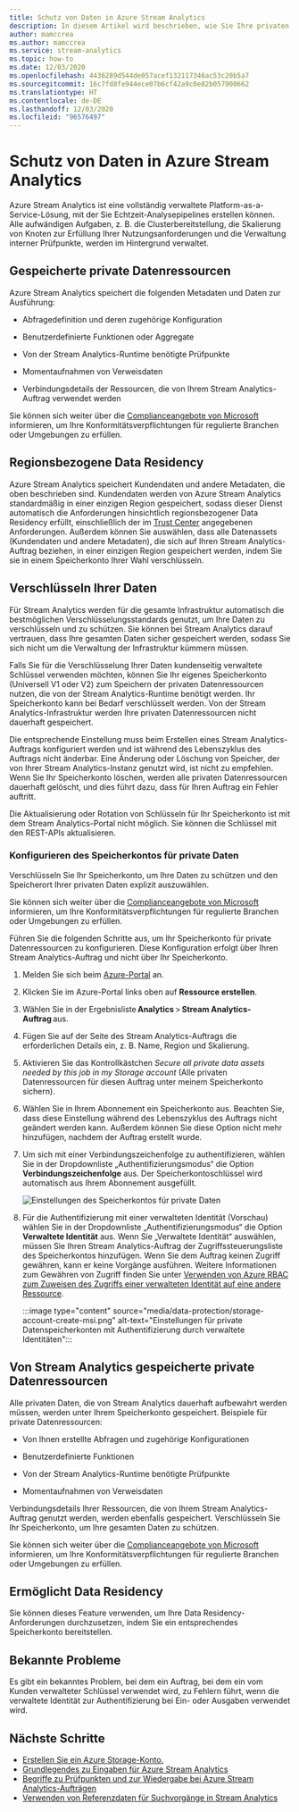 ```yaml
---
title: Schutz von Daten in Azure Stream Analytics
description: In diesem Artikel wird beschrieben, wie Sie Ihre privaten Daten verschlüsseln, die von einem Azure Stream Analytics-Auftrag genutzt werden.
author: mamccrea
ms.author: mamccrea
ms.service: stream-analytics
ms.topic: how-to
ms.date: 12/03/2020
ms.openlocfilehash: 4436289d544de057acef132117346ac53c20b5a7
ms.sourcegitcommit: 16c7fd8fe944ece07b6cf42a9c0e82b057900662
ms.translationtype: HT
ms.contentlocale: de-DE
ms.lasthandoff: 12/03/2020
ms.locfileid: "96576497"
---
```

# <a name="data-protection-in-azure-stream-analytics"></a>Schutz von Daten in Azure Stream Analytics 

Azure Stream Analytics ist eine vollständig verwaltete Platform-as-a-Service-Lösung, mit der Sie Echtzeit-Analysepipelines erstellen können. Alle aufwändigen Aufgaben, z. B. die Clusterbereitstellung, die Skalierung von Knoten zur Erfüllung Ihrer Nutzungsanforderungen und die Verwaltung interner Prüfpunkte, werden im Hintergrund verwaltet.

## <a name="private-data-assets-that-are-stored"></a>Gespeicherte private Datenressourcen

Azure Stream Analytics speichert die folgenden Metadaten und Daten zur Ausführung: 

* Abfragedefinition und deren zugehörige Konfiguration  

* Benutzerdefinierte Funktionen oder Aggregate  

* Von der Stream Analytics-Runtime benötigte Prüfpunkte

* Momentaufnahmen von Verweisdaten 

* Verbindungsdetails der Ressourcen, die von Ihrem Stream Analytics-Auftrag verwendet werden

Sie können sich weiter über die [Complianceangebote von Microsoft](https://gallery.technet.microsoft.com/Overview-of-Azure-c1be3942) informieren, um Ihre Konformitätsverpflichtungen für regulierte Branchen oder Umgebungen zu erfüllen. 

## <a name="in-region-data-residency"></a>Regionsbezogene Data Residency
Azure Stream Analytics speichert Kundendaten und andere Metadaten, die oben beschrieben sind. Kundendaten werden von Azure Stream Analytics standardmäßig in einer einzigen Region gespeichert, sodass dieser Dienst automatisch die Anforderungen hinsichtlich regionsbezogener Data Residency erfüllt, einschließlich der im [Trust Center](https://azuredatacentermap.azurewebsites.net/) angegebenen Anforderungen.
Außerdem können Sie auswählen, dass alle Datenassets (Kundendaten und andere Metadaten), die sich auf Ihren Stream Analytics-Auftrag beziehen, in einer einzigen Region gespeichert werden, indem Sie sie in einem Speicherkonto Ihrer Wahl verschlüsseln.

## <a name="encrypt-your-data"></a>Verschlüsseln Ihrer Daten

Für Stream Analytics werden für die gesamte Infrastruktur automatisch die bestmöglichen Verschlüsselungsstandards genutzt, um Ihre Daten zu verschlüsseln und zu schützen. Sie können bei Stream Analytics darauf vertrauen, dass Ihre gesamten Daten sicher gespeichert werden, sodass Sie sich nicht um die Verwaltung der Infrastruktur kümmern müssen.

Falls Sie für die Verschlüsselung Ihrer Daten kundenseitig verwaltete Schlüssel verwenden möchten, können Sie Ihr eigenes Speicherkonto (Universell V1 oder V2) zum Speichern der privaten Datenressourcen nutzen, die von der Stream Analytics-Runtime benötigt werden. Ihr Speicherkonto kann bei Bedarf verschlüsselt werden. Von der Stream Analytics-Infrastruktur werden Ihre privaten Datenressourcen nicht dauerhaft gespeichert. 

Die entsprechende Einstellung muss beim Erstellen eines Stream Analytics-Auftrags konfiguriert werden und ist während des Lebenszyklus des Auftrags nicht änderbar. Eine Änderung oder Löschung von Speicher, der von Ihrer Stream Analytics-Instanz genutzt wird, ist nicht zu empfehlen. Wenn Sie Ihr Speicherkonto löschen, werden alle privaten Datenressourcen dauerhaft gelöscht, und dies führt dazu, dass für Ihren Auftrag ein Fehler auftritt. 

Die Aktualisierung oder Rotation von Schlüsseln für Ihr Speicherkonto ist mit dem Stream Analytics-Portal nicht möglich. Sie können die Schlüssel mit den REST-APIs aktualisieren.


### <a name="configure-storage-account-for-private-data"></a>Konfigurieren des Speicherkontos für private Daten 

Verschlüsseln Sie Ihr Speicherkonto, um Ihre Daten zu schützen und den Speicherort Ihrer privaten Daten explizit auszuwählen. 

Sie können sich weiter über die [Complianceangebote von Microsoft](https://gallery.technet.microsoft.com/Overview-of-Azure-c1be3942) informieren, um Ihre Konformitätsverpflichtungen für regulierte Branchen oder Umgebungen zu erfüllen. 

Führen Sie die folgenden Schritte aus, um Ihr Speicherkonto für private Datenressourcen zu konfigurieren. Diese Konfiguration erfolgt über Ihren Stream Analytics-Auftrag und nicht über Ihr Speicherkonto.

1. Melden Sie sich beim [Azure-Portal](https://portal.azure.com/) an.

1. Klicken Sie im Azure-Portal links oben auf **Ressource erstellen**. 

1. Wählen Sie in der Ergebnisliste **Analytics** > **Stream Analytics-Auftrag** aus. 

1. Fügen Sie auf der Seite des Stream Analytics-Auftrags die erforderlichen Details ein, z. B. Name, Region und Skalierung. 

1. Aktivieren Sie das Kontrollkästchen *Secure all private data assets needed by this job in my Storage account* (Alle privaten Datenressourcen für diesen Auftrag unter meinem Speicherkonto sichern).

1. Wählen Sie in Ihrem Abonnement ein Speicherkonto aus. Beachten Sie, dass diese Einstellung während des Lebenszyklus des Auftrags nicht geändert werden kann. Außerdem können Sie diese Option nicht mehr hinzufügen, nachdem der Auftrag erstellt wurde.

1. Um sich mit einer Verbindungszeichenfolge zu authentifizieren, wählen Sie in der Dropdownliste „Authentifizierungsmodus“ die Option **Verbindungszeichenfolge** aus. Der Speicherkontoschlüssel wird automatisch aus Ihrem Abonnement ausgefüllt.

   ![Einstellungen des Speicherkontos für private Daten](./media/data-protection/storage-account-create.png)

1. Für die Authentifizierung mit einer verwalteten Identität (Vorschau) wählen Sie in der Dropdownliste „Authentifizierungsmodus“ die Option **Verwaltete Identität** aus. Wenn Sie „Verwaltete Identität“ auswählen, müssen Sie Ihren Stream Analytics-Auftrag der Zugriffssteuerungsliste des Speicherkontos hinzufügen. Wenn Sie dem Auftrag keinen Zugriff gewähren, kann er keine Vorgänge ausführen. Weitere Informationen zum Gewähren von Zugriff finden Sie unter [Verwenden von Azure RBAC zum Zuweisen des Zugriffs einer verwalteten Identität auf eine andere Ressource](../active-directory/managed-identities-azure-resources/howto-assign-access-portal.md#use-azure-rbac-to-assign-a-managed-identity-access-to-another-resource).

   :::image type="content" source="media/data-protection/storage-account-create-msi.png" alt-text="Einstellungen für private Datenspeicherkonten mit Authentifizierung durch verwaltete Identitäten":::

## <a name="private-data-assets-that-are-stored-by-stream-analytics"></a>Von Stream Analytics gespeicherte private Datenressourcen

Alle privaten Daten, die von Stream Analytics dauerhaft aufbewahrt werden müssen, werden unter Ihrem Speicherkonto gespeichert. Beispiele für private Datenressourcen: 

* Von Ihnen erstellte Abfragen und zugehörige Konfigurationen  

* Benutzerdefinierte Funktionen 

* Von der Stream Analytics-Runtime benötigte Prüfpunkte

* Momentaufnahmen von Verweisdaten 

Verbindungsdetails Ihrer Ressourcen, die von Ihrem Stream Analytics-Auftrag genutzt werden, werden ebenfalls gespeichert. Verschlüsseln Sie Ihr Speicherkonto, um Ihre gesamten Daten zu schützen. 

Sie können sich weiter über die [Complianceangebote von Microsoft](https://gallery.technet.microsoft.com/Overview-of-Azure-c1be3942) informieren, um Ihre Konformitätsverpflichtungen für regulierte Branchen oder Umgebungen zu erfüllen. 

## <a name="enables-data-residency"></a>Ermöglicht Data Residency 
Sie können dieses Feature verwenden, um Ihre Data Residency-Anforderungen durchzusetzen, indem Sie ein entsprechendes Speicherkonto bereitstellen.

## <a name="known-issues"></a>Bekannte Probleme
Es gibt ein bekanntes Problem, bei dem ein Auftrag, bei dem ein vom Kunden verwalteter Schlüssel verwendet wird, zu Fehlern führt, wenn die verwaltete Identität zur Authentifizierung bei Ein- oder Ausgaben verwendet wird. 

## <a name="next-steps"></a>Nächste Schritte

* [Erstellen Sie ein Azure Storage-Konto.](../storage/common/storage-account-create.md)
* [Grundlegendes zu Eingaben für Azure Stream Analytics](stream-analytics-add-inputs.md)
* [Begriffe zu Prüfpunkten und zur Wiedergabe bei Azure Stream Analytics-Aufträgen](stream-analytics-concepts-checkpoint-replay.md)
* [Verwenden von Referenzdaten für Suchvorgänge in Stream Analytics](stream-analytics-use-reference-data.md)
